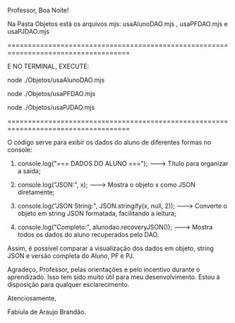 Professor, Boa Noite!

Na Pasta Objetos está os arquivos mjs: usaAlunoDAO.mjs , usaPFDAO.mjs e usaPJDAO.mjs 

====================================================================================

E NO TERMINAL, EXECUTE:

node ./Objetos/usaAlunoDAO.mjs 

node ./Objetos/usaPFDAO.mjs

node ./Objetos/usaPJDAO.mjs

====================================================================================

O código serve para exibir os dados do aluno de diferentes formas no console:

1. console.log("=== DADOS DO ALUNO ==="); ---> Título para organizar a saída;

2. console.log("JSON:", x); ---> Mostra o objeto x como JSON diretamente;

3. console.log("JSON String:", JSON.stringify(x, null, 2)); ---> Converte o objeto em string JSON formatada, facilitando a leitura;

4. console.log("Completo:", alunodao.recoveryJSON()); ---> Mostra todos os dados do aluno recuperados pelo DAO.

Assim, é possível comparar a visualização dos dados em objeto, string JSON e versão completa do Aluno, PF e PJ.

Agradeço, Professor, pelas orientações e pelo incentivo durante o aprendizado. Isso tem sido muito útil para meu desenvolvimento. Estou à disposição para qualquer esclarecimento.

Atenciosamente,

Fabíula de Araujo Brandão. 
